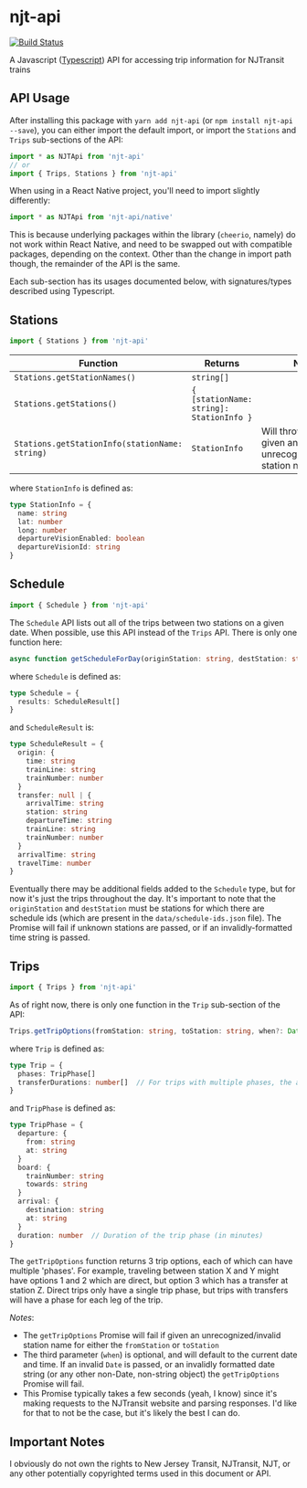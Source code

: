 # njt-api
[![Build Status](https://travis-ci.org/kengorab/njt-api.svg?branch=master)](https://travis-ci.org/kengorab/njt-api)

A Javascript ([Typescript](https://www.typescriptlang.org/)) API for accessing trip information for NJTransit trains

## API Usage
After installing this package with `yarn add njt-api` (or `npm install njt-api --save`), you can either import the default import, or import the `Stations` and `Trips` sub-sections of the API:

```javascript
import * as NJTApi from 'njt-api'
// or
import { Trips, Stations } from 'njt-api'
```

When using in a React Native project, you'll need to import slightly differently:

```javascript
import * as NJTApi from 'njt-api/native'
```

This is because underlying packages within the library (`cheerio`, namely) do not work within React Native, and need to be swapped out with compatible packages, depending on the context. Other than the change in import path though, the remainder of the API is the same.

Each sub-section has its usages documented below, with signatures/types described using Typescript.

## Stations
```javascript
import { Stations } from 'njt-api'
```

| Function | Returns                                                                        | Notes                                                               |
|---       |---                                                                             |---                                                                  |
| `Stations.getStationNames()`                   | `string[]`                               |                                                                     |
| `Stations.getStations()`                       | `{ [stationName: string]: StationInfo }` |                                                                     |
| `Stations.getStationInfo(stationName: string)` | `StationInfo`                            | Will throw an `Error` if given an unrecognized/invalid station name |

where `StationInfo` is defined as:

```typescript
type StationInfo = {
  name: string
  lat: number
  long: number
  departureVisionEnabled: boolean
  departureVisionId: string
}
```

## Schedule
```javascript
import { Schedule } from 'njt-api'
```

The `Schedule` API lists out all of the trips between two stations on a given date. When possible, use this API instead
of the `Trips` API. There is only one function here:

```typescript
async function getScheduleForDay(originStation: string, destStation: string, when?: Date | string): Promise<Schedule>
```

where `Schedule` is defined as:

```typescript
type Schedule = {
  results: ScheduleResult[]
}
```

and `ScheduleResult` is:

```typescript
type ScheduleResult = {
  origin: {
    time: string
    trainLine: string
    trainNumber: number
  }
  transfer: null | {
    arrivalTime: string
    station: string
    departureTime: string
    trainLine: string
    trainNumber: number
  }
  arrivalTime: string
  travelTime: number
}
```

Eventually there may be additional fields added to the `Schedule` type, but for now it's just the trips throughout the
day. It's important to note that the `originStation` and `destStation` must be stations for which there are schedule ids
(which are present in the `data/schedule-ids.json` file). The Promise will fail if unknown stations are passed, or if an
invalidly-formatted time string is passed.

## Trips
```javascript
import { Trips } from 'njt-api'
```

As of right now, there is only one function in the `Trip` sub-section of the API:

```typescript
Trips.getTripOptions(fromStation: string, toStation: string, when?: Date | string): Promise<Trip[]>
```

where `Trip` is defined as:

```typescript
type Trip = {
  phases: TripPhase[]
  transferDurations: number[]  // For trips with multiple phases, the amount (in minutes) of each transfer wait
}
```

and `TripPhase` is defined as:

```typescript
type TripPhase = {
  departure: {
    from: string
    at: string
  }
  board: {
    trainNumber: string
    towards: string
  }
  arrival: {
    destination: string
    at: string
  }
  duration: number  // Duration of the trip phase (in minutes)
}
```

The `getTripOptions` function returns 3 trip options, each of which can have multiple 'phases'. For example, traveling between station X and Y might have options 1 and 2 which are direct, but option 3 which has a transfer at station Z. Direct trips only have a single trip phase, but trips with transfers will have a phase for each leg of the trip.

*Notes*:
  - The `getTripOptions` Promise will fail if given an unrecognized/invalid station name for either the `fromStation` or `toStation`
  - The third parameter (`when`) is optional, and will default to the current date and time. If an invalid `Date` is passed, or an invalidly formatted date string (or any other non-Date, non-string object) the `getTripOptions` Promise will fail.
  - This Promise typically takes a few seconds (yeah, I know) since it's making requests to the NJTransit website and parsing responses. I'd like for that to not be the case, but it's likely the best I can do.

## Important Notes
I obviously do not own the rights to New Jersey Transit, NJTransit, NJT, or any other potentially copyrighted terms used in this document or API.
